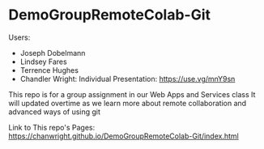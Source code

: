# DemoGroupRemoteColab-Git
Users:
* Joseph Dobelmann
* Lindsey Fares
* Terrence Hughes
* Chandler Wright: Individual Presentation: https://use.vg/mnY9sn

This repo is for a group assignment in our Web Apps and Services class
It will updated overtime as we learn more about remote collaboration and advanced ways of using git

Link to This repo's Pages: https://chanwright.github.io/DemoGroupRemoteColab-Git/index.html
